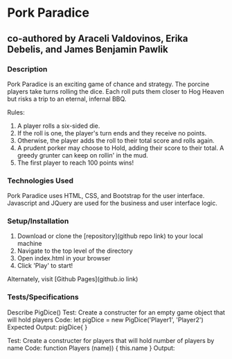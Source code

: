 # __Pork Paradice__
## co-authored by Araceli Valdovinos, Erika Debelis, and James Benjamin Pawlik 

### __Description__
Pork Paradice is an exciting game of chance and strategy. The porcine players take turns rolling the dice. Each roll puts them closer to Hog Heaven but risks a trip to an eternal, infernal BBQ.

Rules:
1. A player rolls a six-sided die.
2. If the roll is one, the player's turn ends and they receive no points.
3. Otherwise, the player adds the roll to their total score and rolls again.
4. A prudent porker may choose to Hold, adding their score to their total. A greedy grunter can keep on rollin' in the mud.
5. The first player to reach 100 points wins!

### __Technologies Used__
Pork Paradice uses HTML, CSS, and Bootstrap for the user interface. Javascript and JQuery are used for the business and user interface logic. 

### __Setup/Installation__
1. Download or clone the [repository](github repo link) to your local machine
2. Navigate to the top level of the directory
3. Open index.html in your browser
4. Click 'Play' to start!

Alternately, visit [Github Pages](github.io link)

### __Tests/Specifications__

Describe PigDice()
Test: Create a constructer for an empty game object that will hold players
Code: let pigDice = new PigDice('Player1', 'Player2')
Expected Output: pigDice{ } 

Test: Create a constructer for players that will hold number of players by name
Code: function Players (name)) {
  this.name
}
Output: 